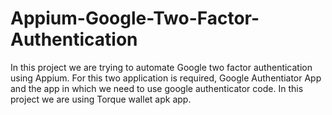 # Appium-Google-Two-Factor-Authentication
In this project we are trying to automate Google two factor authentication using Appium.
For this two application is required, Google Authentiator App and the app in which we need to use google authenticator code.
In this project we are using Torque wallet apk app.
